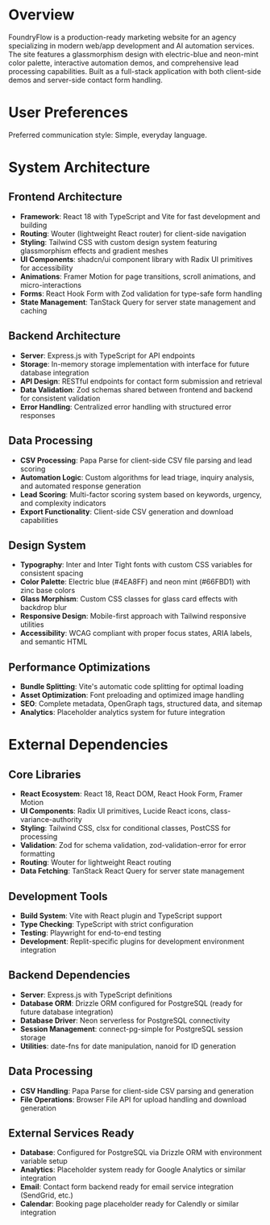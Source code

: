 # Overview

FoundryFlow is a production-ready marketing website for an agency specializing in modern web/app development and AI automation services. The site features a glassmorphism design with electric-blue and neon-mint color palette, interactive automation demos, and comprehensive lead processing capabilities. Built as a full-stack application with both client-side demos and server-side contact form handling.

# User Preferences

Preferred communication style: Simple, everyday language.

# System Architecture

## Frontend Architecture
- **Framework**: React 18 with TypeScript and Vite for fast development and building
- **Routing**: Wouter (lightweight React router) for client-side navigation
- **Styling**: Tailwind CSS with custom design system featuring glassmorphism effects and gradient meshes
- **UI Components**: shadcn/ui component library with Radix UI primitives for accessibility
- **Animations**: Framer Motion for page transitions, scroll animations, and micro-interactions
- **Forms**: React Hook Form with Zod validation for type-safe form handling
- **State Management**: TanStack Query for server state management and caching

## Backend Architecture
- **Server**: Express.js with TypeScript for API endpoints
- **Storage**: In-memory storage implementation with interface for future database integration
- **API Design**: RESTful endpoints for contact form submission and retrieval
- **Data Validation**: Zod schemas shared between frontend and backend for consistent validation
- **Error Handling**: Centralized error handling with structured error responses

## Data Processing
- **CSV Processing**: Papa Parse for client-side CSV file parsing and lead scoring
- **Automation Logic**: Custom algorithms for lead triage, inquiry analysis, and automated response generation
- **Lead Scoring**: Multi-factor scoring system based on keywords, urgency, and complexity indicators
- **Export Functionality**: Client-side CSV generation and download capabilities

## Design System
- **Typography**: Inter and Inter Tight fonts with custom CSS variables for consistent spacing
- **Color Palette**: Electric blue (#4EA8FF) and neon mint (#66FBD1) with zinc base colors
- **Glass Morphism**: Custom CSS classes for glass card effects with backdrop blur
- **Responsive Design**: Mobile-first approach with Tailwind responsive utilities
- **Accessibility**: WCAG compliant with proper focus states, ARIA labels, and semantic HTML

## Performance Optimizations
- **Bundle Splitting**: Vite's automatic code splitting for optimal loading
- **Asset Optimization**: Font preloading and optimized image handling
- **SEO**: Complete metadata, OpenGraph tags, structured data, and sitemap
- **Analytics**: Placeholder analytics system for future integration

# External Dependencies

## Core Libraries
- **React Ecosystem**: React 18, React DOM, React Hook Form, Framer Motion
- **UI Components**: Radix UI primitives, Lucide React icons, class-variance-authority
- **Styling**: Tailwind CSS, clsx for conditional classes, PostCSS for processing
- **Validation**: Zod for schema validation, zod-validation-error for error formatting
- **Routing**: Wouter for lightweight React routing
- **Data Fetching**: TanStack React Query for server state management

## Development Tools
- **Build System**: Vite with React plugin and TypeScript support
- **Type Checking**: TypeScript with strict configuration
- **Testing**: Playwright for end-to-end testing
- **Development**: Replit-specific plugins for development environment integration

## Backend Dependencies
- **Server**: Express.js with TypeScript definitions
- **Database ORM**: Drizzle ORM configured for PostgreSQL (ready for future database integration)
- **Database Driver**: Neon serverless for PostgreSQL connectivity
- **Session Management**: connect-pg-simple for PostgreSQL session storage
- **Utilities**: date-fns for date manipulation, nanoid for ID generation

## Data Processing
- **CSV Handling**: Papa Parse for client-side CSV parsing and generation
- **File Operations**: Browser File API for upload handling and download generation

## External Services Ready
- **Database**: Configured for PostgreSQL via Drizzle ORM with environment variable setup
- **Analytics**: Placeholder system ready for Google Analytics or similar integration
- **Email**: Contact form backend ready for email service integration (SendGrid, etc.)
- **Calendar**: Booking page placeholder ready for Calendly or similar integration